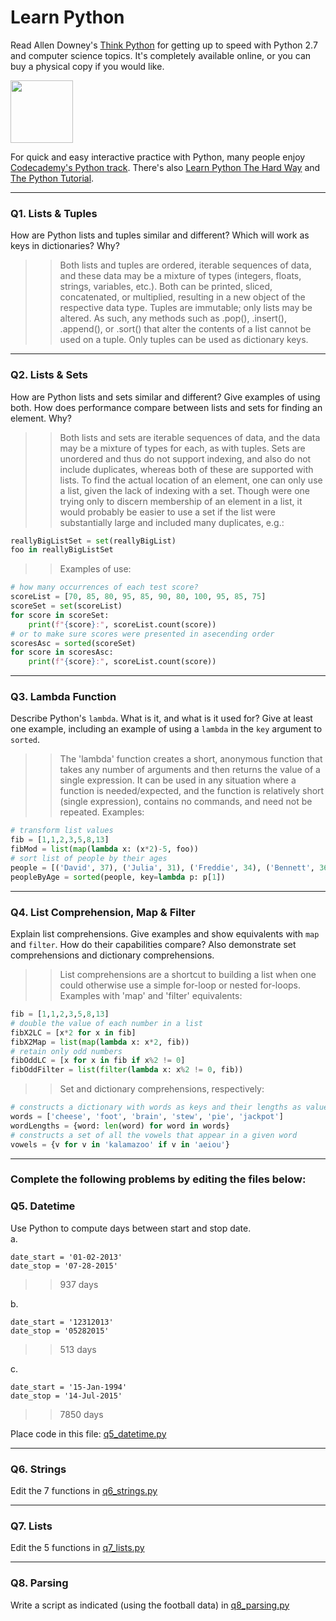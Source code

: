 # Learn Python

Read Allen Downey's [Think Python](http://www.greenteapress.com/thinkpython/) for getting up to speed with Python 2.7 and computer science topics. It's completely available online, or you can buy a physical copy if you would like.

<a href="http://www.greenteapress.com/thinkpython/"><img src="img/think_python.png" style="width: 100px;" target="_blank"></a>

For quick and easy interactive practice with Python, many people enjoy [Codecademy's Python track](http://www.codecademy.com/en/tracks/python). There's also [Learn Python The Hard Way](http://learnpythonthehardway.org/book/) and [The Python Tutorial](https://docs.python.org/2/tutorial/).

---

### Q1. Lists &amp; Tuples

How are Python lists and tuples similar and different? Which will work as keys in dictionaries? Why?

>> Both lists and tuples are ordered, iterable sequences of data, and these data may be a mixture of types (integers, floats, strings, variables, etc.). Both can be printed, sliced, concatenated, or multiplied, resulting in a new object of the respective data type. Tuples are immutable; only lists may be altered. As such, any methods such as .pop(), .insert(), .append(), or .sort() that alter the contents of a list cannot be used on a tuple. Only tuples can be used as dictionary keys.

---

### Q2. Lists &amp; Sets

How are Python lists and sets similar and different? Give examples of using both. How does performance compare between lists and sets for finding an element. Why?

>> Both lists and sets are iterable sequences of data, and the data may be a mixture of types for each, as with tuples. Sets are unordered and thus do not support indexing, and also do not include duplicates, whereas both of these are supported with lists. To find the actual location of an element, one can only use a list, given the lack of indexing with a set. Though were one trying only to discern membership of an element in a list, it would probably be easier to use a set if the list were substantially large and included many duplicates, e.g.:  
```python
reallyBigListSet = set(reallyBigList)
foo in reallyBigListSet
```
> > Examples of use:  
```python
# how many occurrences of each test score?
scoreList = [70, 85, 80, 95, 85, 90, 80, 100, 95, 85, 75]
scoreSet = set(scoreList)
for score in scoreSet:
    print(f"{score}:", scoreList.count(score))
# or to make sure scores were presented in asecending order
scoresAsc = sorted(scoreSet)
for score in scoresAsc:
    print(f"{score}:", scoreList.count(score))
```

---

### Q3. Lambda Function

Describe Python's `lambda`. What is it, and what is it used for? Give at least one example, including an example of using a `lambda` in the `key` argument to `sorted`.

>> The 'lambda' function creates a short, anonymous function that takes any number of arguments and then returns the value of a single expression. It can be used in any situation where a function is needed/expected, and the function is relatively short (single expression), contains no commands, and need not be repeated. Examples:  
```python
# transform list values
fib = [1,1,2,3,5,8,13]
fibMod = list(map(lambda x: (x*2)-5, foo))
# sort list of people by their ages
people = [('David', 37), ('Julia', 31), ('Freddie', 34), ('Bennett', 36)]
peopleByAge = sorted(people, key=lambda p: p[1])
```

---

### Q4. List Comprehension, Map &amp; Filter

Explain list comprehensions. Give examples and show equivalents with `map` and `filter`. How do their capabilities compare? Also demonstrate set comprehensions and dictionary comprehensions.

>> List comprehensions are a shortcut to building a list when one could otherwise use a simple for-loop or nested for-loops. Examples with 'map' and 'filter' equivalents:
```python
fib = [1,1,2,3,5,8,13]
# double the value of each number in a list
fibX2LC = [x*2 for x in fib]
fibX2Map = list(map(lambda x: x*2, fib))
# retain only odd numbers
fibOddLC = [x for x in fib if x%2 != 0]
fibOddFilter = list(filter(lambda x: x%2 != 0, fib))
```
>> Set and dictionary comprehensions, respectively:
```python
# constructs a dictionary with words as keys and their lengths as values
words = ['cheese', 'foot', 'brain', 'stew', 'pie', 'jackpot']
wordLengths = {word: len(word) for word in words}
# constructs a set of all the vowels that appear in a given word
vowels = {v for v in 'kalamazoo' if v in 'aeiou'}
```

---

### Complete the following problems by editing the files below:

### Q5. Datetime
Use Python to compute days between start and stop date.   
a.  

```
date_start = '01-02-2013'    
date_stop = '07-28-2015'
```

>> 937 days

b.  
```
date_start = '12312013'  
date_stop = '05282015'  
```

>> 513 days

c.  
```
date_start = '15-Jan-1994'      
date_stop = '14-Jul-2015'  
```

>> 7850 days

Place code in this file: [q5_datetime.py](python/q5_datetime.py)

---

### Q6. Strings
Edit the 7 functions in [q6_strings.py](python/q6_strings.py)

---

### Q7. Lists
Edit the 5 functions in [q7_lists.py](python/q7_lists.py)

---

### Q8. Parsing
Write a script as indicated (using the football data) in [q8_parsing.py](python/q8_parsing.py)





